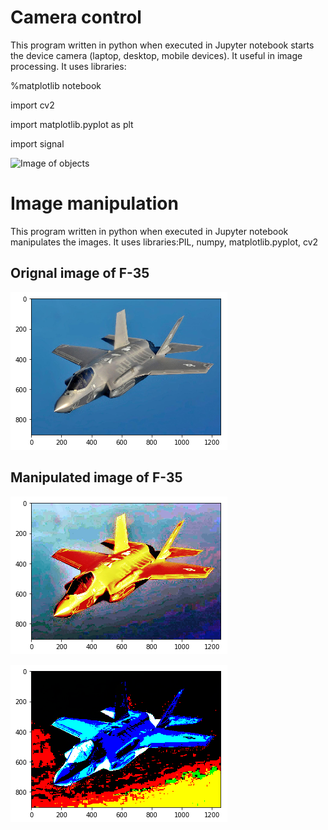 # Camera control
This program written in python when executed in Jupyter notebook starts the device camera (laptop, desktop, mobile devices). It useful in image processing. It uses libraries:

%matplotlib notebook

import cv2

import matplotlib.pyplot as plt

import signal

![Image of objects](https://github.com/ashar367/program-to-start-device-camera/blob/master/image-process.png)


# Image manipulation
This program written in python when executed in Jupyter notebook manipulates the images. It uses libraries:PIL, numpy, matplotlib.pyplot, cv2

## Orignal image of F-35

![Image of objects](https://github.com/ashar367/camera-control-and-image-manipulation/blob/master/image-F35-01.png)

## Manipulated image of F-35

![Image of objects](https://github.com/ashar367/camera-control-and-image-manipulation/blob/master/image-F35-02.png)

![Image of objects](https://github.com/ashar367/camera-control-and-image-manipulation/blob/master/image-F35-03.png)

